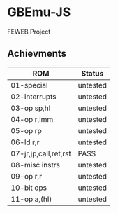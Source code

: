# GBEmu-JS
FEWEB Project

## Achievments

| ROM  | Status | 
|----------------------|--------|
|01-special|untested|
|02-interrupts|untested|
|03-op sp,hl|untested|
|04-op r,imm|untested|
|05-op rp|untested|
|06-ld r,r|untested|
|07-jr,jp,call,ret,rst | PASS |
|08-misc instrs|untested|
|09-op r,r|untested|
|10-bit ops|untested|
|11-op a,(hl)|untested|